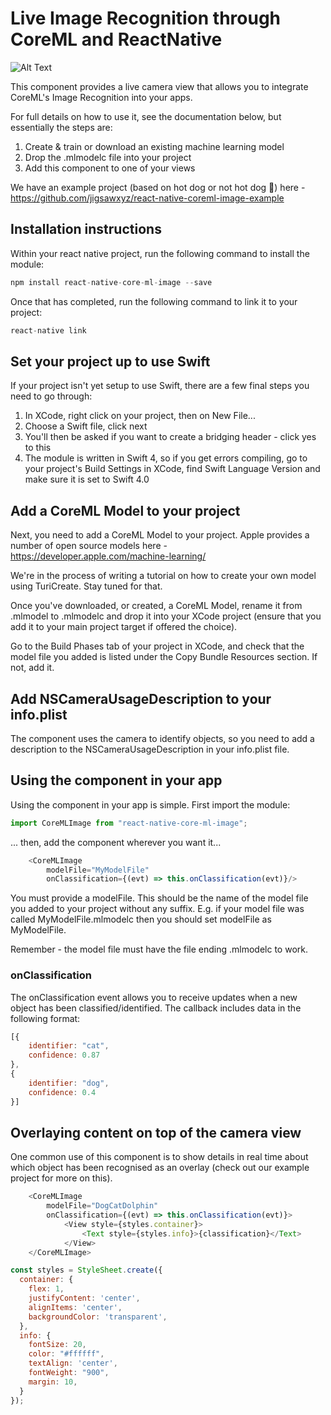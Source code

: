 # Live Image Recognition through CoreML and ReactNative

![Alt Text](https://github.com/jigsawxyz/react-native-coreml-image-example/raw/master/images/demo.gif)

This component provides a live camera view that allows you to integrate CoreML's Image Recognition into your apps.

For full details on how to use it, see the documentation below, but essentially the steps are:

1. Create & train or download an existing machine learning model
2. Drop the .mlmodelc file into your project
3. Add this component to one of your views

We have an example project (based on hot dog or not hot dog 🌭) here - https://github.com/jigsawxyz/react-native-coreml-image-example

## Installation instructions
Within your react native project, run the following command to install the module:

```javascript
npm install react-native-core-ml-image --save
```

Once that has completed, run the following command to link it to your project:

```javascript
react-native link
```

## Set your project up to use Swift
If your project isn't yet setup to use Swift, there are a few final steps you need to go through:

1. In XCode, right click on your project, then on New File...
2. Choose a Swift file, click next
3. You'll then be asked if you want to create a bridging header - click yes to this
4. The module is written in Swift 4, so if you get errors compiling, go to your project's Build Settings in XCode, find Swift Language Version and make sure it is set to Swift 4.0

## Add a CoreML Model to your project
Next, you need to add a CoreML Model to your project.
Apple provides a number of open source models here - https://developer.apple.com/machine-learning/

We're in the process of writing a tutorial on how to create your own model using TuriCreate. Stay tuned for that.

Once you've downloaded, or created, a CoreML Model, rename it from .mlmodel to .mlmodelc and drop it into your XCode project (ensure that you add it to your main project target if offered the choice).

Go to the Build Phases tab of your project in XCode, and check that the model file you added is listed under the Copy Bundle Resources section. If not, add it.

## Add NSCameraUsageDescription to your info.plist
The component uses the camera to identify objects, so you need to add a description to the NSCameraUsageDescription in your info.plist file.

## Using the component in your app
Using the component in your app is simple. First import the module:

```javascript
import CoreMLImage from "react-native-core-ml-image";
```

... then, add the component wherever you want it...

```javascript
    <CoreMLImage 
        modelFile="MyModelFile" 
        onClassification={(evt) => this.onClassification(evt)}/>
```

You must provide a modelFile. This should be the name of the model file you added to your project without any suffix. E.g. if your model file was called MyModelFile.mlmodelc then you should set modelFile as MyModelFile.

Remember - the model file must have the file ending .mlmodelc to work.

### onClassification
The onClassification event allows you to receive updates when a new object has been classified/identified. The callback includes data in the following format:

```javascript
[{
    identifier: "cat",
    confidence: 0.87
},
{
    identifier: "dog",
    confidence: 0.4
}]
```

## Overlaying content on top of the camera view
One common use of this component is to show details in real time about which object has been recognised as an overlay (check out our example project for more on this).

```javascript
    <CoreMLImage 
        modelFile="DogCatDolphin" 
        onClassification={(evt) => this.onClassification(evt)}>
            <View style={styles.container}>
                <Text style={styles.info}>{classification}</Text>
            </View>
    </CoreMLImage>
```

```javascript
const styles = StyleSheet.create({
  container: {
    flex: 1,
    justifyContent: 'center',
    alignItems: 'center',
    backgroundColor: 'transparent',
  },
  info: {
    fontSize: 20,
    color: "#ffffff",
    textAlign: 'center',
    fontWeight: "900",
    margin: 10,
  }
});
```
